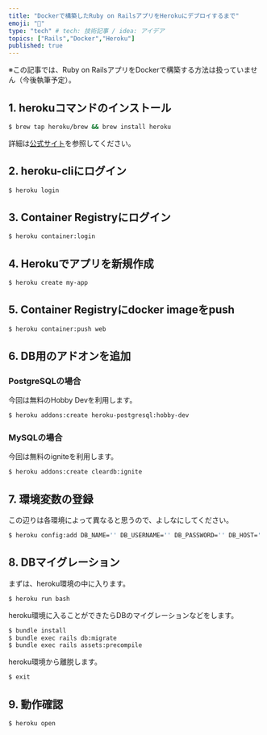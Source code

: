 ```yaml
---
title: "Dockerで構築したRuby on RailsアプリをHerokuにデプロイするまで"
emoji: "💪"
type: "tech" # tech: 技術記事 / idea: アイデア
topics: ["Rails","Docker","Heroku"]
published: true
---
```


※この記事では、Ruby on RailsアプリをDockerで構築する方法は扱っていません（今後執筆予定）。

## 1. herokuコマンドのインストール

```bash
$ brew tap heroku/brew && brew install heroku
```

詳細は[公式サイト](https://devcenter.heroku.com/articles/heroku-cli#download-and-install)を参照してください。

## 2. heroku-cliにログイン

```bash
$ heroku login
```

## 3. Container Registryにログイン

```bash
$ heroku container:login
```

## 4. Herokuでアプリを新規作成

```bash
$ heroku create my-app
```

## 5. Container Registryにdocker imageをpush

```bash
$ heroku container:push web
```

## 6. DB用のアドオンを追加

### PostgreSQLの場合

今回は無料のHobby Devを利用します。

```bash
$ heroku addons:create heroku-postgresql:hobby-dev
```

### MySQLの場合

今回は無料のigniteを利用します。

```bash
$ heroku addons:create cleardb:ignite
```

## 7. 環境変数の登録

この辺りは各環境によって異なると思うので、よしなにしてください。

```bash
$ heroku config:add DB_NAME='' DB_USERNAME='' DB_PASSWORD='' DB_HOST='' DB_PORT=''
```

## 8. DBマイグレーション

まずは、heroku環境の中に入ります。

```bash
$ heroku run bash
```

heroku環境に入ることができたらDBのマイグレーションなどをします。

```bash
$ bundle install
$ bundle exec rails db:migrate
$ bundle exec rails assets:precompile
```

heroku環境から離脱します。

```bash
$ exit
```

## 9. 動作確認

```bash
$ heroku open
```
